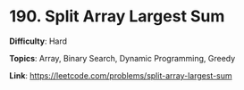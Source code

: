 # 190. Split Array Largest Sum

**Difficulty**: Hard

**Topics**: Array, Binary Search, Dynamic Programming, Greedy

**Link**: https://leetcode.com/problems/split-array-largest-sum
